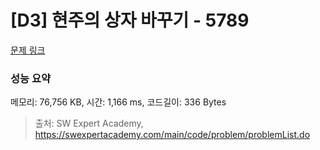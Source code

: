 # [D3] 현주의 상자 바꾸기 - 5789 

[문제 링크](https://swexpertacademy.com/main/code/problem/problemDetail.do?contestProbId=AWYygN36Qn8DFAVm) 

### 성능 요약

메모리: 76,756 KB, 시간: 1,166 ms, 코드길이: 336 Bytes



> 출처: SW Expert Academy, https://swexpertacademy.com/main/code/problem/problemList.do